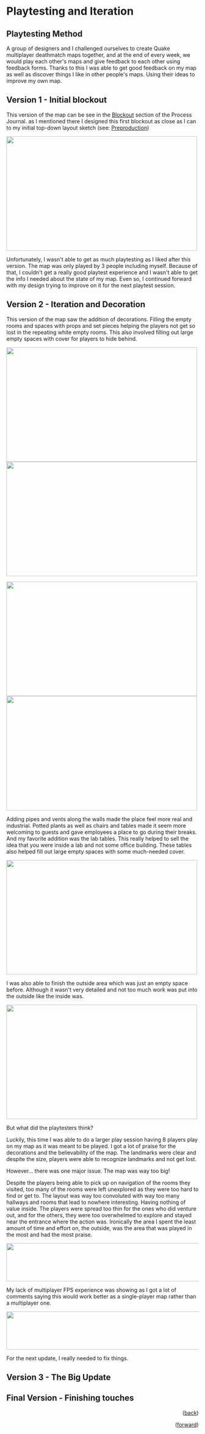 # Playtesting and Iteration

## Playtesting Method

A group of designers and I challenged ourselves to create Quake multiplayer deathmatch maps together, and at the end of every week, we would play each other's maps and give feedback to each other using feedback forms. Thanks to this I was able to get good feedback on my map as well as discover things I like in other people's maps. Using their ideas to improve my own map. 

## Version 1 - Initial blockout

This version of the map can be see in the [Blockout](blockout.md) section of the Process Journal. as I mentioned there I designed this first blockout as close as I can to my initial top-down layout sketch (see: [Preproduction](preproduction.md))

<img src="https://cdn.discordapp.com/attachments/885551638356570112/1301366421405569066/image.png?ex=6724376d&is=6722e5ed&hm=4e0ff48062b814a463bc62f8450d5a1f621b6f14b7cb71422c148bcae409cd93&" width="500" height="300">

Unfortunately, I wasn't able to get as much playtesting as I liked after this version. The map was only played by 3 people including myself. Because of that, I couldn't get a really good playtest experience and I wasn't able to get the info I needed about the state of my map. Even so, I continued forward with my design trying to improve on it for the next playtest session.

## Version 2 - Iteration and Decoration

This version of the map saw the addition of decorations. Filling the empty rooms and spaces with props and set pieces helping the players not get so lost in the repeating white empty rooms. This also involved filling out large empty spaces with cover for players to hide behind.

<img src="https://cdn.discordapp.com/attachments/885551638356570112/1301370023981355018/image.png?ex=67243ac8&is=6722e948&hm=1c597294e88d033f54214056516fedc54a17ab23031d790efd4f3142bd00d9d7&" width="500" height="300"> <img src="https://cdn.discordapp.com/attachments/885551638356570112/1301370322028855306/image.png?ex=67243b0f&is=6722e98f&hm=664a888ad9af2bf9d97e353a9b5eb3deeb7edb0fca29d70c79f691e77cc73e12&" width="500" height="300">

<img src="https://cdn.discordapp.com/attachments/885551638356570112/1301370405046456430/image.png?ex=67243b22&is=6722e9a2&hm=43f2cce11ad2ea9a741e810517c15dead7adf63ed78256875a5c6a36836e1fb6&" width="500" height="300"> <img src="https://cdn.discordapp.com/attachments/885551638356570112/1301372492186652682/image.png?ex=67243d14&is=6722eb94&hm=91ea24aa34561d70678a48c98387c30c045fcaa3be61f941c5994be9e197e0d1&" width="500" height="300">

Adding pipes and vents along the walls made the place feel more real and industrial. Potted plants as well as chairs and tables made it seem more welcoming to guests and gave employees a place to go during their breaks. And my favorite addition was the lab tables. This really helped to sell the idea that you were inside a lab and not some office building. These tables also helped fill out large empty spaces with some much-needed cover.

<img src="https://cdn.discordapp.com/attachments/885551638356570112/1301370796022698096/image.png?ex=67243b80&is=6722ea00&hm=83d0c1c384a3716c332732c8fe15274da3559bf14e7b9d3b758a60dffcf2e4d4&" width="500" height="300">

I was also able to finish the outside area which was just an empty space before. Although it wasn't very detailed and not too much work was put into the outside like the inside was.

<img src="https://cdn.discordapp.com/attachments/885551638356570112/1301369911699832842/image.png?ex=67243aad&is=6722e92d&hm=8037eaaab4da88851e14183d8856243941048ba69796a6247d1e90127a36dd55&" width="500" height="300">

But what did the playtesters think?

Luckily, this time I was able to do a larger play session having 8 players play on my map as it was meant to be played. I got a lot of praise for the decorations and the believability of the map. The landmarks were clear and despite the size, players were able to recognize landmarks and not get lost.

However... there was one major issue. The map was way too big! 

Despite the players being able to pick up on navigation of the rooms they visited, too many of the rooms were left unexplored as they were too hard to find or get to. The layout was way too convoluted with way too many hallways and rooms that lead to nowhere interesting. Having nothing of value inside. The players were spread too thin for the ones who did venture out, and for the others, they were too overwhelmed to explore and stayed near the entrance where the action was. Ironically the area I spent the least amount of time and effort on, the outside, was the area that was played in the most and had the most praise.

<img src="https://cdn.discordapp.com/attachments/885551638356570112/1301379797318111302/image.png?ex=672443e2&is=6722f262&hm=44e1903586062af9bc472b7f65eb55ce20de9d9ecc59754d1d5d9ce1042276d9&" width="600" height="100">

My lack of multiplayer FPS experience was showing as I got a lot of comments saying this would work better as a single-player map rather than a multiplayer one.

<img src="https://cdn.discordapp.com/attachments/885551638356570112/1301380001765003295/image.png?ex=67244412&is=6722f292&hm=ce9eebe2cb3287aba582b091fd56d4b580f1ff6f4a1cd92b3bac417dc2c3476f&" width="700" height="100">

For the next update, I really needed to fix things.

## Version 3 - The Big Update

## Final Version - Finishing touches

<p align="right">(<a href="blockout.md">back</a>)</p>
<p align="right">(<a href="textures-and-lighting.md">forward</a>)</p>
